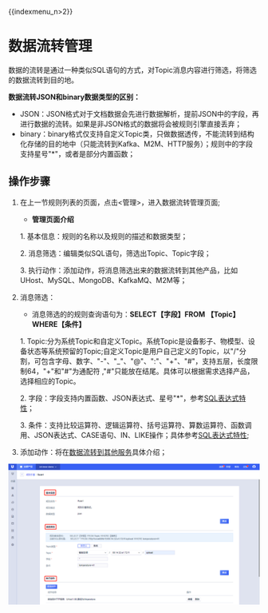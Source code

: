 {{indexmenu_n>2}}

# 数据流转管理
数据的流转是通过一种类似SQL语句的方式，对Topic消息内容进行筛选，将筛选的数据流转到目的地。

**数据流转JSON和binary数据类型的区别：**  

- JSON：JSON格式对于文档数据会先进行数据解析，提前JSON中的字段，再进行数据的流转。如果是非JSON格式的数据将会被规则引擎直接丢弃；
- binary：binary格式仅支持自定义Topic类，只做数据透传，不能流转到结构化存储的目的地中（只能流转到Kafka、M2M、HTTP服务）；规则中的字段支持星号"*"，或者是部分内置函数；

## 操作步骤

1. 在上一节规则列表的页面，点击<管理>，进入数据流转管理页面;

     - **管理页面介绍**

	1\. 基本信息：规则的名称以及规则的描述和数据类型；

	2\. 消息筛选：编辑类似SQL语句，筛选出Topic、Topic字段；
	
	3\. 执行动作：添加动作，将消息筛选出来的数据流转到其他产品，比如UHost、MySQL、MongoDB、KafkaMQ、M2M等；
   
   

2. 消息筛选：

     - 消息筛选的的规则查询语句为：**SELECT【字段】FROM 【Topic】WHERE【条件】** 

	1\. Topic:分为系统Topic和自定义Topic。系统Topic是设备影子、物模型、设备状态等系统预留的Topic;自定义Topic是用户自己定义的Topic，以"/"分割，可包含字母、数字、"-"、"_"、"@"、":"、"+"、"#"，支持五层，长度限制64，"+"和"#"为通配符 ,"#"只能放在结尾。具体可以根据需求选择产品，选择相应的Topic。


	2\. 字段：字段支持内置函数、JSON表达式、星号"*"，参考[SQL表达式特性](sql_statements)；
	
	3\. 条件：支持比较运算符、逻辑运算符、括号运算符、算数运算符、函数调用、JSON表达式、CASE语句、IN、LIKE操作；具体参考[SQL表达式特性](sql_statements);
   

 



3. 添加动作：将在[数据流转到其他服务](data_forwarding)具体介绍；
	
   


![编辑规则](../../images/编辑规则.png)
